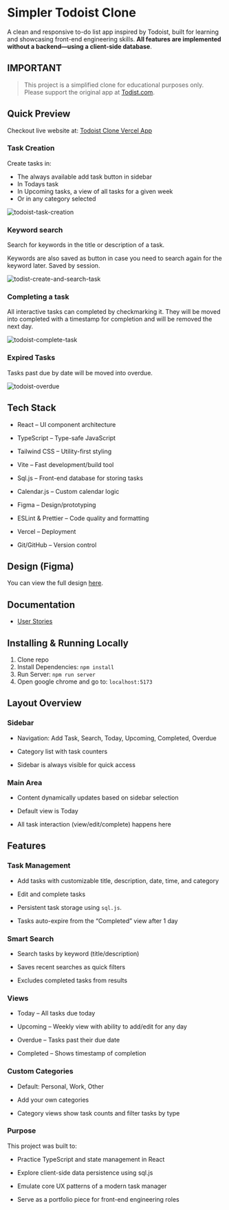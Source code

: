 # Simpler Todoist Clone

A clean and responsive to-do list app inspired by Todoist, built for learning and showcasing front-end engineering skills. **All features are implemented without a backend—using a client-side database**.

## IMPORTANT

> This project is a simplified clone for educational purposes only. Please support the original app at [Todist.com](https://www.todoist.com/).

## Quick Preview

Checkout live website at: [Todoist Clone Vercel App](https://simpler-todoist-clone.vercel.app/)

### Task Creation

Create tasks in:

- The always available add task button in sidebar
- In Todays task
- In Upcoming tasks, a view of all tasks for a given week
- Or in any category selected
  
![todoist-task-creation](https://github.com/user-attachments/assets/2e6ec220-4c32-43b8-8ad0-afa6e1b61409)

### Keyword search

Search for keywords in the title or description of a task.

Keywords are also saved as button in case you need to search again for the keyword later. Saved by session.

![todist-create-and-search-task](https://github.com/user-attachments/assets/13382f14-28a3-4286-b29b-d668a637249d)

### Completing a task

All interactive tasks can completed by checkmarking it. They will be moved into completed with a timestamp for completion and will be removed the next day.

![todoist-complete-task](https://github.com/user-attachments/assets/89abea0b-5237-4ef5-b0c6-8fe8b9489dd2)

### Expired Tasks

Tasks past due by date will be moved into overdue.

![todoist-overdue](https://github.com/user-attachments/assets/8d2acfdd-580f-435b-a286-75d09014ec0d)

### 

## Tech Stack

- React – UI component architecture

- TypeScript – Type-safe JavaScript

- Tailwind CSS – Utility-first styling

- Vite – Fast development/build tool

- Sql.js – Front-end database for storing tasks

- Calendar.js – Custom calendar logic

- Figma – Design/prototyping

- ESLint & Prettier – Code quality and formatting

- Vercel – Deployment

- Git/GitHub – Version control

## Design (Figma)

You can view the full design [here](https://www.figma.com/design/8JFoXj8L31TZR6YgiWT3Uz/Todist?m=auto&t=czCg1iuOXjtQFcAt-1).

## Documentation

- [User Stories](docs/user-stories.md)

## Installing & Running Locally

1. Clone repo
2. Install Dependencies: `npm install`
3. Run Server: `npm run server`
4. Open google chrome and go to: `localhost:5173`

## Layout Overview

### Sidebar

- Navigation: Add Task, Search, Today, Upcoming, Completed, Overdue

- Category list with task counters

- Sidebar is always visible for quick access

### Main Area

- Content dynamically updates based on sidebar selection

- Default view is Today

- All task interaction (view/edit/complete) happens here

## Features

### Task Management

- Add tasks with customizable title, description, date, time, and category

- Edit and complete tasks

- Persistent task storage using `sql.js`.

- Tasks auto-expire from the “Completed” view after 1 day

### Smart Search

- Search tasks by keyword (title/description)

- Saves recent searches as quick filters

- Excludes completed tasks from results

### Views

- Today – All tasks due today

- Upcoming – Weekly view with ability to add/edit for any day

- Overdue – Tasks past their due date

- Completed – Shows timestamp of completion

### Custom Categories

- Default: Personal, Work, Other

- Add your own categories

- Category views show task counts and filter tasks by type

### Purpose

This project was built to:

- Practice TypeScript and state management in React

- Explore client-side data persistence using sql.js

- Emulate core UX patterns of a modern task manager

- Serve as a portfolio piece for front-end engineering roles
